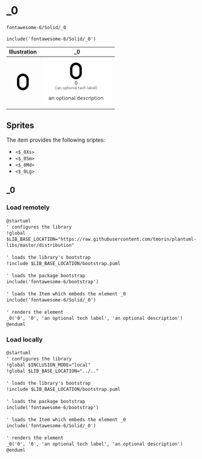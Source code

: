 # _0


```text
fontawesome-6/Solid/_0
```

```text
include('fontawesome-6/Solid/_0')
```



| Illustration | _0 |
| :---: | :---: |
| ![illustration for Illustration](../../fontawesome-6/Solid/_0.png) | ![illustration for _0](../../fontawesome-6/Solid/_0.Local.png) |



## Sprites
The item provides the following sriptes:

- `<$_0Xs>`
- `<$_0Sm>`
- `<$_0Md>`
- `<$_0Lg>`





## _0

### Load remotely
```plantuml
@startuml
' configures the library
!global $LIB_BASE_LOCATION="https://raw.githubusercontent.com/tmorin/plantuml-libs/master/distribution"

' loads the library's bootstrap
!include $LIB_BASE_LOCATION/bootstrap.puml

' loads the package bootstrap
include('fontawesome-6/bootstrap')

' loads the Item which embeds the element _0
include('fontawesome-6/Solid/_0')

' renders the element
_0('0', '0', 'an optional tech label', 'an optional description')
@enduml
```

### Load locally
```plantuml
@startuml
' configures the library
!global $INCLUSION_MODE="local"
!global $LIB_BASE_LOCATION="../.."

' loads the library's bootstrap
!include $LIB_BASE_LOCATION/bootstrap.puml

' loads the package bootstrap
include('fontawesome-6/bootstrap')

' loads the Item which embeds the element _0
include('fontawesome-6/Solid/_0')

' renders the element
_0('0', '0', 'an optional tech label', 'an optional description')
@enduml
```

